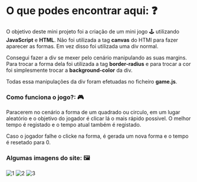 # O que podes encontrar aqui: ❓
O objetivo deste mini projeto foi a criação de um mini jogo 🕹️ utilizando __JavaScript__ e __HTML__. Não foi utilizada a tag __canvas__ do HTMl para fazer aparecer as formas. Em vez disso foi utilizada uma div normal. <p>
Consegui fazer a div se mexer pelo cenário manipulando as suas margins. Para trocar a forma dela foi utilizada a tag __border-radius__ e para trocar a cor foi simplesmente trocar a __background-color__ da div. <p>
Todas essa manipulações da div foram efetuadas no ficheiro __game.js__.

### Como funciona o jogo?: 🎮
Paracerem no cenário a forma de um quadrado ou circulo, em um lugar aleatório e o objetivo do jogador é clicar lá o mais rápido possivel. O melhor tempo é registado e o tempo atual também é registado. <p>
Caso o jogador falhe o clicke na forma, é gerada um nova forma e o tempo é resetado para 0.

### Algumas imagens do site: 🖼️
![1](https://user-images.githubusercontent.com/91985039/163678602-451b94a7-3338-4da6-b6e1-ffd2e12254cc.jpg)
![2](https://user-images.githubusercontent.com/91985039/163678604-b45c9f17-a291-43e6-95bd-d303c9382b78.jpg)
![3](https://user-images.githubusercontent.com/91985039/163678606-c7be6bea-67bd-4b09-86a0-b85b6daecffd.jpg)
